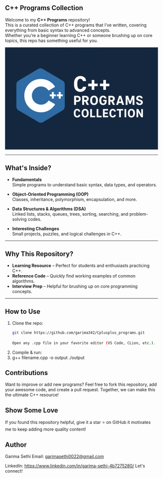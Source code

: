 ## C++ Programs Collection
Welcome to my **C++ Programs** repository!  
This is a curated collection of C++ programs that I’ve written, covering everything from basic syntax to advanced concepts.  
Whether you’re a beginner learning C++ or someone brushing up on core topics, this repo has something useful for you.

![Cplusplus_programs](271e5074-129f-4858-ba3a-e055b9b1c2d2.png)

---

## What's Inside?

- **Fundamentals**  
  Simple programs to understand basic syntax, data types, and operators.

- **Object-Oriented Programming (OOP)**  
  Classes, inheritance, polymorphism, encapsulation, and more.

- **Data Structures & Algorithms (DSA)**  
  Linked lists, stacks, queues, trees, sorting, searching, and problem-solving codes.

- **Interesting Challenges**  
  Small projects, puzzles, and logical challenges in C++.

---

## Why This Repository?

- **Learning Resource** – Perfect for students and enthusiasts practicing C++.
- **Reference Code** – Quickly find working examples of common algorithms.
- **Interview Prep** – Helpful for brushing up on core programming concepts.

---

## How to Use

1. Clone the repo:
   ```bash
   git clone https://github.com/garima342/Cplusplus_programs.git

   Open any .cpp file in your favorite editor (VS Code, CLion, etc.).

2. Compile & run:
3. g++ filename.cpp -o output
./output

## Contributions
Want to improve or add new programs?
Feel free to fork this repository, add your awesome code, and create a pull request.
Together, we can make this the ultimate C++ resource!

## Show Some Love
If you found this repository helpful, give it a star ⭐ on GitHub it motivates me to keep adding more quality content!

## Author
Garima Sethi
Email: garimasethi0022@gmail.com 

LinkedIn: https://www.linkedin.com/in/garima-sethi-4b7275280/
Let's connect! 
